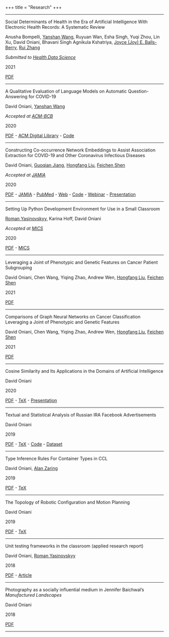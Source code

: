 +++
title = "Research"
+++

---

Social Determinants of Health in the Era of Artificial Intelligence With
Electronic Health Records: A Systematic Review

Anusha Bompelli, [Yanshan Wang][yanshan], Ruyuan Wan, Esha Singh, Yuqi
Zhou, Lin Xu, David Oniani, Bhavani Singh Agnikula Kshatriya, [Joyce (Joy) E.
Balls-Berry][joyce], [Rui Zhang][rui]

*Submitted to [Health Data Science][hds]*

2021

[PDF](social_determinants_of_health.pdf)

---

A Qualitative Evaluation of Language Models on Automatic Question-Answering for
COVID-19

David Oniani, [Yanshan Wang][yanshan]

*Accepted at [ACM-BCB][acmbcb]*

2020

[PDF](qualitative_evaluation_language_models_covid_19.pdf) -
[ACM Digital Library](https://dl.acm.org/doi/abs/10.1145/3388440.3412413) -
[Code](https://github.com/oniani/covid-19-chatbot)

---

Constructing Co-occurrence Network Embeddings to Assist Association Extraction
for COVID-19 and Other Coronavirus Infectious Diseases

David Oniani,
[Guoqian Jiang][guoqian],
[Hongfang Liu][hongfang],
[Feichen Shen][feichen]

*Accepted at [JAMIA][jamia]*

2020

[PDF](co_occurrence_network_embeddings.pdf) -
[JAMIA](https://academic.oup.com/jamia/advance-article/doi/10.1093/jamia/ocaa117/5847598) -
[PubMed](https://pubmed.ncbi.nlm.nih.gov/32458963/?dopt=Abstract) -
[Web](https://www.davidoniani.com/covid-19-network/) -
[Code](https://github.com/oniani/covid-19-network) -
[Webinar](https://knowledge.amia.org/webinars/journal-club/webinars-journal-club-1.1656098/2020-webinars-1.4584428/2020-jamia-journal-club-webinars-1.4584429/constructing-co-occurrence-network-embeddings-to-assist-association-extraction-for-covid-19-and-othe-1.4593734/constructing-co-occurrence-network-embeddings-to-assist-association-extraction-for-covid-19-and-othe-1.4593735) -
[Presentation](co-occurrence-network-embeddings-presentation.pdf)

---

Setting Up Python Development Environment for Use in a Small Classroom

[Roman Yasinovskyy][roman], Karina Hoff, David Oniani

*Accepted at [MICS][mics]*

2020

[PDF](mics2020_paper.pdf) -
[MICS](http://www.micsymposium.org/mics_2020_Proceedings/MICS_2020_Proceedings.htm)

---

Leveraging a Joint of Phenotypic and Genetic Features on Cancer Patient
Subgrouping

David Oniani, Chen Wang, Yiqing Zhao, Andrew Wen, [Hongfang Liu][hongfang],
[Feichen Shen][feichen]

2021

[PDF](cancer_patient_subgrouping.pdf)

---

Comparisons of Graph Neural Networks on Cancer Classification Leveraging a
Joint of Phenotypic and Genetic Features

David Oniani, Chen Wang, Yiqing Zhao, Andrew Wen, [Hongfang Liu][hongfang],
[Feichen Shen][feichen]

2021

[PDF](comparisons_of_gnns_cancer.pdf)

---

Cosine Similarity and Its Applications in the Domains of Artificial Intelligence

David Oniani

2020

[PDF](cosine_similarity_and_ai.pdf) -
[TeX](https://github.com/oniani/cosine-similarity-and-ai/tree/master/paper) -
[Presentation](cosine_similarity_and_ai_presentation.pdf)

---

Textual and Statistical Analysis of Russian IRA Facebook Advertisements

David Oniani

2019

[PDF](ira_analysis.pdf) -
[TeX](https://github.com/oniani/ira-analysis/tree/master/paper) -
[Code](https://github.com/oniani/ira-analysis) -
[Dataset](https://github.com/oniani/ira-analysis/tree/master/data/csv)

---

Type Inference Rules For Container Types in CCL

David Oniani, [Alan Zaring][alan]

2019

[PDF](ccl_rules.pdf) -
[TeX](https://github.com/oniani/ccl-container-types/tree/master/paper)

---

The Topology of Robotic Configuration and Motion Planning

David Oniani

2019

[PDF](agv_paper.pdf) -
[TeX](https://github.com/oniani/ugmath/tree/master/Topology/agv-paper)

---

Unit testing frameworks in the classroom (applied research report)

David Oniani, [Roman Yasinovskyy][roman]

2018

[PDF](summer_2018_research_report.pdf) -
[Article](https://www.luther.edu/headlines/?story_id=819818)

---

Photography as a socially influential medium in Jennifer Baichwal’s _Manufactured Landscapes_

David Oniani

2018

[PDF](baichwal_manufactured_landscapes.pdf)

---

[yanshan]: https://www.mayo.edu/research/faculty/wang-yanshan-ph-d/bio-20199713
[joyce]: https://neuro.wustl.edu/Research/Labs/Balls-Berry_J
[rui]: https://www.pharmacy.umn.edu/bio/institute-of-personalized-medi/rui-zhang
[hds]: https://spj.sciencemag.org/journals/hds/
[acmbcb]: https://acm-bcb.org/
[guoqian]: https://www.mayo.edu/research/faculty/jiang-guoqian-m-d-ph-d/bio-00093912
[hongfang]: https://www.mayo.edu/research/faculty/liu-hongfang-ph-d/bio-00055092
[feichen]: https://www.mayo.edu/research/faculty/shen-feichen-ph-d/bio-20238745
[jamia]: https://academic.oup.com/jamia
[roman]: https://www.luther.edu/computer-science/faculty/
[mics]: http://www.micsymposium.org/mics2020/
[alan]: https://www.luther.edu/computer-science/faculty/
